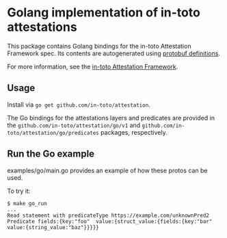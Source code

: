 # Golang implementation of in-toto attestations

This package contains Golang bindings for the in-toto Attestation Framework
spec. Its contents are autogenerated using
[protobuf definitions](https://github.com/in-toto/attestation/tree/main/protos).

For more information, see the
[in-toto Attestation Framework](https://github.com/in-toto/attestation).

## Usage

Install via `go get github.com/in-toto/attestation`.

The Go bindings for the attestations layers and predicates are provided in
the `github.com/in-toto/attestation/go/v1` and
`github.com/in-toto/attestation/go/predicates` packages, respectively.

## Run the Go example

examples/go/main.go provides an example of how these protos can be used.

To try it:

```shell
$ make go_run
...
Read statement with predicateType https://example.com/unknownPred2
Predicate fields:{key:"foo"  value:{struct_value:{fields:{key:"bar"  value:{string_value:"baz"}}}}}
```
